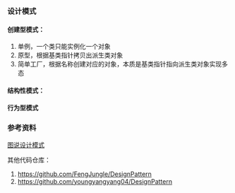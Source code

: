 ### 设计模式

#### 创建型模式：

1. 单例，一个类只能实例化一个对象
2. 原型，根据基类指针拷贝出派生类对象
3. 简单工厂，根据名称创建对应的对象，本质是基类指针指向派生类对象实现多态

#### 结构性模式：

#### 行为型模式


### 参考资料

[图说设计模式](https://design-patterns.readthedocs.io/zh-cn/latest/index.html)

其他代码仓库：

1. https://github.com/FengJungle/DesignPattern
2. https://github.com/youngyangyang04/DesignPattern



